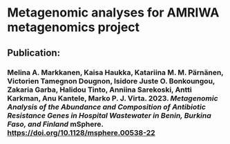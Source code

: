 # Metagenomic analyses for AMRIWA metagenomics project

## Publication:
### Melina A. Markkanen, Kaisa Haukka, Katariina M. M. Pärnänen, Victorien Tamegnon Dougnon, Isidore Juste O. Bonkoungou, Zakaria Garba, Halidou Tinto, Anniina Sarekoski, Antti Karkman, Anu Kantele, Marko P. J. Virta. 2023. *Metagenomic Analysis of the Abundance and Composition of Antibiotic Resistance Genes in Hospital Wastewater in Benin, Burkina Faso, and Finland* mSphere. https://doi.org/10.1128/msphere.00538-22
